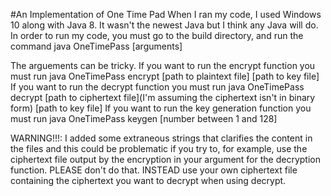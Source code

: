 #An Implementation of One Time Pad
When I ran my code, I used Windows 10 along with Java 8. It wasn't the newest Java but I think any Java will do. 
In order to run my code, you must go to the build directory, and run the command java OneTimePass [arguments]

The arguements can be tricky. 
If you want to run the encrypt function you must run java OneTimePass encrypt [path to plaintext file] [path to key file]
If you want to run the decrypt function you must run java OneTimePass decrypt [path to ciphertext file](I'm assuming the ciphertext isn't in binary form) [path to key file]
If you want to run the key generation function you must run java OneTimePass keygen [number between 1 and 128]

WARNING!!!: I added some extraneous strings that clarifies the content in the files and this could be problematic if you try to, for example, use the ciphertext file output by the encryption in your argument for the decryption function. PLEASE don't do that. INSTEAD use your own ciphertext file containing the ciphertext you want to decrypt when using decrypt.
